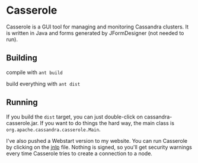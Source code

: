 # Casserole

Casserole is a GUI tool for managing and monitoring Cassandra clusters.  It is
written in Java and forms generated by JFormDesigner (not needed to run).

## Building

compile with `ant build`

build everything with `ant dist`

## Running

If you build the `dist` target, you can just double-click on cassandra-casserole.jar.
If you want to do things the hard way, the main class is `org.apache.cassandra.casserole.Main`.

I've also pushed a Webstart version to my website.
You can run Casserole by clicking on the [jnlp](http://www.dusbabek.org/~garyd/casserole/casserole.jnlp) file.
Nothing is signed, so you'll get security warnings every time Casserole tries to create a connection to a node.